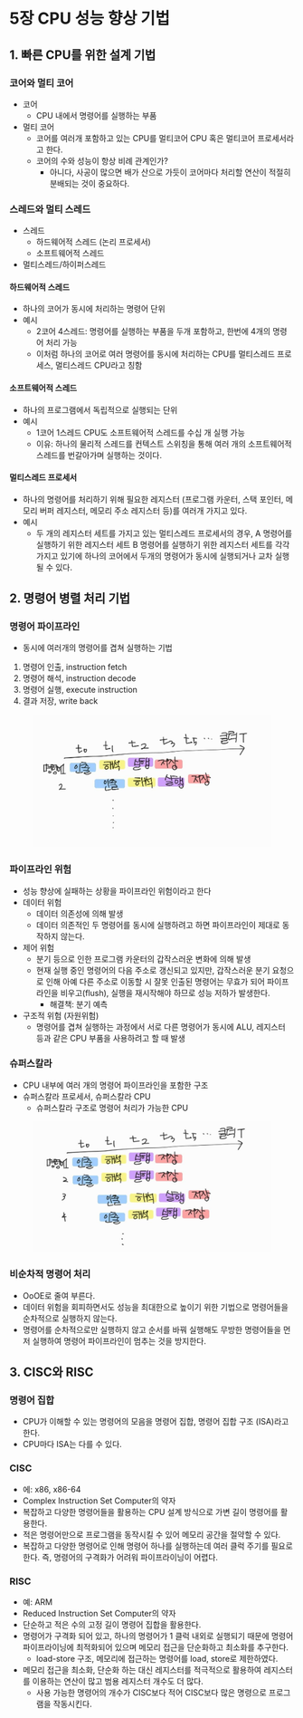 # 5장 CPU 성능 향상 기법

## 1. 빠른 CPU를 위한 설계 기법

### 코어와 멀티 코어

* 코어
  * CPU 내에서 명령어를 실행하는 부품&#x20;
* 멀티 코어
  * 코어를 여러개 포함하고 있는 CPU를 멀티코어 CPU 혹은 멀티코어 프로세서라고 한다.
  * 코어의  수와 성능이 항상 비례 관계인가?
    * 아니다, 사공이 많으면 배가 산으로 가듯이 코어마다 처리할 연산이 적절히 분배되는 것이 중요하다.



### 스레드와 멀티 스레드

* 스레드
  * 하드웨어적 스레드 (논리 프로세서)
  * 소프트웨어적 스레드
* 멀티스레드/하이퍼스레드

#### 하드웨어적 스레드

* 하나의 코어가 동시에 처리하는 명령어 단위
* 예시
  * 2코어 4스레드: 명령어를 실행하는 부품을 두개 포함하고, 한번에 4개의 명령어 처리 가능
  * 이처럼 하나의 코어로 여러 명령어를 동시에 처리하는 CPU를 멀티스레드 프로세스, 멀티스레드 CPU라고 칭함

#### 소프트웨어적 스레드

* 하나의 프로그램에서 독립적으로 실행되는 단위
* 예시
  * 1코어 1스레드 CPU도 소프트웨어적 스레드를 수십 개 실행 가능
  * 이유: 하나의 물리적 스레드를 컨텍스트 스위칭을 통해 여러 개의 소프트웨어적 스레드를 번갈아가며 실행하는 것이다.

#### 멀티스레드 프로세서

* 하나의 명령어를 처리하기 위해 필요한 레지스터 (프로그램 카운터, 스택 포인터, 메모리 버퍼 레지스터, 메모리 주소 레지스터 등)를 여러개 가지고 있다.
* 예시
  * 두 개의 레지스터 세트를 가지고 있는 멀티스레드 프로세서의 경우, A 명령어를 실행하기 위한 레지스터 세트  B 명령어를 실행하기 위한 레지스터 세트를 각각 가지고 있기에 하나의 코어에서 두개의 명령어가 동시에 실행되거나 교차 실행될 수 있다.



## 2. 명령어 병렬 처리 기법

### 명령어 파이프라인

* 동시에 여러개의 명령어를 겹쳐 실행하는 기법

1. 명령어 인출, instruction fetch
2. 명령어 해석, instruction decode
3. 명령어 실행, execute instruction
4. 결과 저장, write back

<figure><img src="../../.gitbook/assets/image.png" alt=""><figcaption></figcaption></figure>

### 파이프라인 위험

* 성능 향상에 실패하는 상황을 파이프라인 위험이라고 한다
* 데이터 위험
  * 데이터 의존성에 의해 발생
  * 데이터 의존적인 두 명령어를 동시에 실행하려고 하면 파이프라인이 제대로 동작하지 않는다.
* 제어 위험
  * 분기 등으로 인한 프로그램 카운터의 갑작스러운 변화에 의해 발생
  * 현재 실행 중인 명령어의 다음 주소로 갱신되고 있지만, 갑작스러운 분기 요청으로 인해 아예 다른 주소로 이동할 시 잘못 인출된 명령어는 무효가 되어 파이프라인을 비우고(flush), 실행을 재시작해야 하므로 성능 저하가 발생한다.
    * 해결책: 분기 예측
* 구조적 위험 (자원위험)
  * 명령어를 겹쳐 실행하는 과정에서 서로 다른 명령어가 동시에 ALU, 레지스터 등과 같은 CPU 부품을 사용하려고 할 때 발생

### 슈퍼스칼라

* CPU 내부에 여러 개의 명령어 파이프라인을 포함한 구조
* 슈퍼스칼라 프로세서, 슈퍼스칼라 CPU
  * 슈퍼스칼라 구조로 명령어 처리가 가능한 CPU

<figure><img src="../../.gitbook/assets/image (3).png" alt=""><figcaption></figcaption></figure>

### 비순차적 명령어 처리

* OoOE로 줄여 부른다.
* 데이터 위험을 회피하면서도 성능을 최대한으로 높이기 위한 기법으로 명령어들을 순차적으로 실행하지 않는다.
* 명령어를 순차적으로만 실행하지 않고 순서를 바꿔 실행해도 무방한 명령어들을 먼저 실행하여 명령어 파이프라인이 멈추는 것을 방지한다.

## 3. CISC와 RISC

### 명령어 집합

* CPU가 이해할 수 있는 명령어의 모음을 명령어 집합, 명령어 집합 구조 (ISA)라고 한다.
* CPU마다 ISA는 다를 수 있다.

### CISC

* 에: x86, x86-64
* Complex Instruction Set Computer의 약자
* 복잡하고 다양한 명령어들을 활용하는 CPU 설계 방식으로 가변 길이 명령어를 활용한다.
* 적은 명령어만으로 프로그램을 동작시킬 수 있어 메모리 공간을 절약할 수 있다.
* 복잡하고 다양한 명령어로 인해 명령어 하나를 실행하는데 여러 클럭 주기를 필요로 한다. 즉, 명령어의 구격화가 어려워 파이프라이닝이 어렵다.

### RISC

* 예: ARM
* Reduced Instruction Set Computer의 약자
* 단순하고 적은 수의 고정 길이 명령어 집합을 활용한다.
* 명령어가 구격화 되어 있고, 하나의 명령어가 1 클럭 내외로 실행되기 때문에 명령어 파이프라이닝에 최적화되어 있으며 메모리 접근을 단순화하고 최소화를 추구한다.
  * load-store 구조, 메모리에 접근하는 명령어를 load, store로 제한하였다.
* 메모리 접근을 최소화, 단순화 하는 대신 레지스터를 적극적으로 활용하여 레지스터를 이용하는 연산이 많고 범용 레지스터 개수도 더 많다.
  * 사용 가능한 명령어의 개수가 CISC보다 적어 CISC보다 많은 명령으로 프로그램을 작동시킨다.

